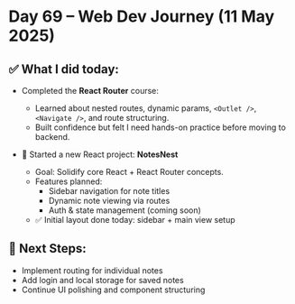 # Day 69 – Web Dev Journey (11 May 2025)

## ✅ What I did today:

- Completed the **React Router** course:
  - Learned about nested routes, dynamic params, `<Outlet />`, `<Navigate />`, and route structuring.
  - Built confidence but felt I need hands-on practice before moving to backend.

- 🚀 Started a new React project: **NotesNest**
  - Goal: Solidify core React + React Router concepts.
  - Features planned:
    - Sidebar navigation for note titles
    - Dynamic note viewing via routes
    - Auth & state management (coming soon)
  - ✅ Initial layout done today: sidebar + main view setup

## 🔁 Next Steps:
- Implement routing for individual notes
- Add login and local storage for saved notes
- Continue UI polishing and component structuring
